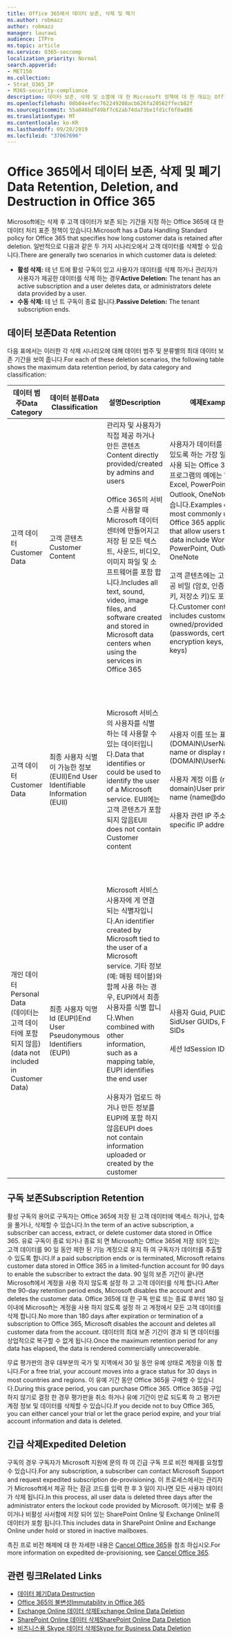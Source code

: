 ```yaml
---
title: Office 365에서 데이터 보존, 삭제 및 폐기
ms.author: robmazz
author: robmazz
manager: laurawi
audience: ITPro
ms.topic: article
ms.service: O365-seccomp
localization_priority: Normal
search.appverid:
- MET150
ms.collection:
- Strat_O365_IP
- M365-security-compliance
description: 데이터 보존, 삭제 및 소멸에 대 한 Microsoft 정책에 대 한 개요는 Office 365에 설명 되어 있습니다.
ms.openlocfilehash: 08b04e4fec762249208acb626fa20562ffecb82f
ms.sourcegitcommit: 55a046bdf49bf7c62ab74da73be1fd1cf6f0ad86
ms.translationtype: MT
ms.contentlocale: ko-KR
ms.lasthandoff: 09/20/2019
ms.locfileid: "37067696"
---
```

# <a name="data-retention-deletion-and-destruction-in-office-365"></a><span data-ttu-id="be1af-103">Office 365에서 데이터 보존, 삭제 및 폐기</span><span class="sxs-lookup"><span data-stu-id="be1af-103">Data Retention, Deletion, and Destruction in Office 365</span></span>

<span data-ttu-id="be1af-104">Microsoft에는 삭제 후 고객 데이터가 보존 되는 기간을 지정 하는 Office 365에 대 한 데이터 처리 표준 정책이 있습니다.</span><span class="sxs-lookup"><span data-stu-id="be1af-104">Microsoft has a Data Handling Standard policy for Office 365 that specifies how long customer data is retained after deletion.</span></span> <span data-ttu-id="be1af-105">일반적으로 다음과 같은 두 가지 시나리오에서 고객 데이터를 삭제할 수 있습니다.</span><span class="sxs-lookup"><span data-stu-id="be1af-105">There are generally two scenarios in which customer data is deleted:</span></span>

- <span data-ttu-id="be1af-106">**활성 삭제:** 테 넌 트에 활성 구독이 있고 사용자가 데이터를 삭제 하거나 관리자가 사용자가 제공한 데이터를 삭제 하는 경우</span><span class="sxs-lookup"><span data-stu-id="be1af-106">**Active Deletion:** The tenant has an active subscription and a user deletes data, or administrators delete data provided by a user.</span></span>
- <span data-ttu-id="be1af-107">**수동 삭제:** 테 넌 트 구독이 종료 됩니다.</span><span class="sxs-lookup"><span data-stu-id="be1af-107">**Passive Deletion:** The tenant subscription ends.</span></span>

## <a name="data-retention"></a><span data-ttu-id="be1af-108">데이터 보존</span><span class="sxs-lookup"><span data-stu-id="be1af-108">Data Retention</span></span>

<span data-ttu-id="be1af-109">다음 표에서는 이러한 각 삭제 시나리오에 대해 데이터 범주 및 분류별의 최대 데이터 보존 기간을 보여 줍니다.</span><span class="sxs-lookup"><span data-stu-id="be1af-109">For each of these deletion scenarios, the following table shows the maximum data retention period, by data category and classification:</span></span>

| <span data-ttu-id="be1af-110">데이터 범주</span><span class="sxs-lookup"><span data-stu-id="be1af-110">Data Category</span></span> | <span data-ttu-id="be1af-111">데이터 분류</span><span class="sxs-lookup"><span data-stu-id="be1af-111">Data Classification</span></span> | <span data-ttu-id="be1af-112">설명</span><span class="sxs-lookup"><span data-stu-id="be1af-112">Description</span></span> | <span data-ttu-id="be1af-113">예제</span><span class="sxs-lookup"><span data-stu-id="be1af-113">Examples</span></span> | <span data-ttu-id="be1af-114">보존 기간</span><span class="sxs-lookup"><span data-stu-id="be1af-114">Retention Period</span></span> |
|-----------------|-----------------|-----------------|----------------------------------|-------------------------------|
| <span data-ttu-id="be1af-115">고객 데이터</span><span class="sxs-lookup"><span data-stu-id="be1af-115">Customer Data</span></span> | <span data-ttu-id="be1af-116">고객 콘텐츠</span><span class="sxs-lookup"><span data-stu-id="be1af-116">Customer Content</span></span>| <span data-ttu-id="be1af-117">관리자 및 사용자가 직접 제공 하거나 만든 콘텐츠</span><span class="sxs-lookup"><span data-stu-id="be1af-117">Content directly provided/created by admins and users</span></span> <br><br> <span data-ttu-id="be1af-118">Office 365의 서비스를 사용할 때 Microsoft 데이터 센터에 만들어지고 저장 된 모든 텍스트, 사운드, 비디오, 이미지 파일 및 소프트웨어를 포함 합니다.</span><span class="sxs-lookup"><span data-stu-id="be1af-118">Includes all text, sound, video, image files, and software created and stored in Microsoft data centers when using the services in Office 365</span></span> | <span data-ttu-id="be1af-119">사용자가 데이터를 작성할 수 있도록 하는 가장 일반적으로 사용 되는 Office 365 응용 프로그램의 예에는 Word, Excel, PowerPoint, Outlook, OneNote 등이 있습니다.</span><span class="sxs-lookup"><span data-stu-id="be1af-119">Examples of the most commonly used Office 365 applications that allow users to author data include Word, Excel, PowerPoint, Outlook, and OneNote</span></span> <br><br> <span data-ttu-id="be1af-120">고객 콘텐츠에는 고객 소유/제공 비밀 (암호, 인증서, 암호화 키, 저장소 키)도 포함 됩니다.</span><span class="sxs-lookup"><span data-stu-id="be1af-120">Customer content also includes customer-owned/provided secrets (passwords, certificates, encryption keys, storage keys)</span></span> | <span data-ttu-id="be1af-121">**활성 삭제 시나리오:** 최대 30 일</span><span class="sxs-lookup"><span data-stu-id="be1af-121">**Active Deletion Scenario:** at most 30 days</span></span> <br><br> <span data-ttu-id="be1af-122">**수동 삭제 시나리오:** 최대 180 일</span><span class="sxs-lookup"><span data-stu-id="be1af-122">**Passive Deletion Scenario:** at most 180 days</span></span> |
| <span data-ttu-id="be1af-123">고객 데이터</span><span class="sxs-lookup"><span data-stu-id="be1af-123">Customer Data</span></span> | <span data-ttu-id="be1af-124">최종 사용자 식별이 가능한 정보 (EUII)</span><span class="sxs-lookup"><span data-stu-id="be1af-124">End User Identifiable Information (EUII)</span></span> | <span data-ttu-id="be1af-125">Microsoft 서비스의 사용자를 식별 하는 데 사용할 수 있는 데이터입니다.</span><span class="sxs-lookup"><span data-stu-id="be1af-125">Data that identifies or could be used to identify the user of a Microsoft service.</span></span> <span data-ttu-id="be1af-126">EUII에는 고객 콘텐츠가 포함 되지 않음</span><span class="sxs-lookup"><span data-stu-id="be1af-126">EUII does not contain Customer content</span></span> | <span data-ttu-id="be1af-127">사용자 이름 또는 표시 이름 (DOMAIN\UserName)</span><span class="sxs-lookup"><span data-stu-id="be1af-127">User name or display name (DOMAIN\UserName)</span></span> <br><br> <span data-ttu-id="be1af-128">사용자 계정 이름 (name @ domain)</span><span class="sxs-lookup"><span data-stu-id="be1af-128">User principal name (name@domain)</span></span> <br><br>  <span data-ttu-id="be1af-129">사용자 관련 IP 주소</span><span class="sxs-lookup"><span data-stu-id="be1af-129">User-specific IP addresses</span></span> | <span data-ttu-id="be1af-130">**활성 삭제 시나리오:** 최대 180 일 (테 넌 트 관리자 작업에만 해당)</span><span class="sxs-lookup"><span data-stu-id="be1af-130">**Active Deletion Scenario:** at most 180 days (only a tenant administrator action)</span></span> <br><br> <span data-ttu-id="be1af-131">**수동 삭제 시나리오:** 최대 180 일</span><span class="sxs-lookup"><span data-stu-id="be1af-131">**Passive Deletion Scenario:** at most 180 days</span></span> |
| <span data-ttu-id="be1af-132">개인 데이터</span><span class="sxs-lookup"><span data-stu-id="be1af-132">Personal Data</span></span> <br> <span data-ttu-id="be1af-133">(데이터는 고객 데이터에 포함 되지 않음)</span><span class="sxs-lookup"><span data-stu-id="be1af-133">(data not included in Customer Data)</span></span> | <span data-ttu-id="be1af-134">최종 사용자 익명 Id (EUPI)</span><span class="sxs-lookup"><span data-stu-id="be1af-134">End User Pseudonymous Identifiers (EUPI)</span></span> | <span data-ttu-id="be1af-135">Microsoft 서비스 사용자에 게 연결 되는 식별자입니다.</span><span class="sxs-lookup"><span data-stu-id="be1af-135">An identifier created by Microsoft tied to the user of a Microsoft service.</span></span> <span data-ttu-id="be1af-136">기타 정보 (예: 매핑 테이블)와 함께 사용 하는 경우, EUPI에서 최종 사용자를 식별 합니다.</span><span class="sxs-lookup"><span data-stu-id="be1af-136">When combined with other information, such as a mapping table, EUPI identifies the end user</span></span> <br><br> <span data-ttu-id="be1af-137">사용자가 업로드 하거나 만든 정보를 EUPI에 포함 하지 않음</span><span class="sxs-lookup"><span data-stu-id="be1af-137">EUPI does not contain information uploaded or created by the customer</span></span> | <span data-ttu-id="be1af-138">사용자 Guid, PUIDs 또는 Sid</span><span class="sxs-lookup"><span data-stu-id="be1af-138">User GUIDs, PUIDs, or SIDs</span></span> <br><br> <span data-ttu-id="be1af-139">세션 Id</span><span class="sxs-lookup"><span data-stu-id="be1af-139">Session IDs</span></span> | <span data-ttu-id="be1af-140">**활성 삭제 시나리오:** 최대 30 일</span><span class="sxs-lookup"><span data-stu-id="be1af-140">**Active Deletion Scenario:** at most 30 days</span></span> <br><br> <span data-ttu-id="be1af-141">**수동 삭제 시나리오:** 최대 180 일</span><span class="sxs-lookup"><span data-stu-id="be1af-141">**Passive Deletion Scenario:** at most 180 days</span></span> |

## <a name="subscription-retention"></a><span data-ttu-id="be1af-142">구독 보존</span><span class="sxs-lookup"><span data-stu-id="be1af-142">Subscription Retention</span></span>

<span data-ttu-id="be1af-143">활성 구독의 용어로 구독자는 Office 365에 저장 된 고객 데이터에 액세스 하거나, 압축을 풀거나, 삭제할 수 있습니다.</span><span class="sxs-lookup"><span data-stu-id="be1af-143">In the term of an active subscription, a subscriber can access, extract, or delete customer data stored in Office 365.</span></span> <span data-ttu-id="be1af-144">유료 구독이 종료 되거나 종료 되 면 Microsoft는 Office 365에 저장 되어 있는 고객 데이터를 90 일 동안 제한 된 기능 계정으로 유지 하 여 구독자가 데이터를 추출할 수 있도록 합니다.</span><span class="sxs-lookup"><span data-stu-id="be1af-144">If a paid subscription ends or is terminated, Microsoft retains customer data stored in Office 365 in a limited-function account for 90 days to enable the subscriber to extract the data.</span></span> <span data-ttu-id="be1af-145">90 일의 보존 기간이 끝나면 Microsoft에서 계정을 사용 하지 않도록 설정 하 고 고객 데이터를 삭제 합니다.</span><span class="sxs-lookup"><span data-stu-id="be1af-145">After the 90-day retention period ends, Microsoft disables the account and deletes the customer data.</span></span> <span data-ttu-id="be1af-146">Office 365에 대 한 구독 만료 또는 종료 후부터 180 일 이내에 Microsoft는 계정을 사용 하지 않도록 설정 하 고 계정에서 모든 고객 데이터를 삭제 합니다.</span><span class="sxs-lookup"><span data-stu-id="be1af-146">No more than 180 days after expiration or termination of a subscription to Office 365, Microsoft disables the account and deletes all customer data from the account.</span></span> <span data-ttu-id="be1af-147">데이터의 최대 보존 기간이 경과 되 면 데이터를 상업적으로 복구할 수 없게 됩니다.</span><span class="sxs-lookup"><span data-stu-id="be1af-147">Once the maximum retention period for any data has elapsed, the data is rendered commercially unrecoverable.</span></span>

<span data-ttu-id="be1af-148">무료 평가판의 경우 대부분의 국가 및 지역에서 30 일 동안 유예 상태로 계정을 이동 합니다.</span><span class="sxs-lookup"><span data-stu-id="be1af-148">For a free trial, your account moves into a grace status for 30 days in most countries and regions.</span></span> <span data-ttu-id="be1af-149">이 유예 기간 동안 Office 365을 구매할 수 있습니다.</span><span class="sxs-lookup"><span data-stu-id="be1af-149">During this grace period, you can purchase Office 365.</span></span> <span data-ttu-id="be1af-150">Office 365을 구입 하지 않기로 결정 한 경우 평가판을 취소 하거나 유예 기간이 만료 되도록 하 고 평가판 계정 정보 및 데이터를 삭제할 수 있습니다.</span><span class="sxs-lookup"><span data-stu-id="be1af-150">If you decide not to buy Office 365, you can either cancel your trial or let the grace period expire, and your trial account information and data is deleted.</span></span>

## <a name="expedited-deletion"></a><span data-ttu-id="be1af-151">긴급 삭제</span><span class="sxs-lookup"><span data-stu-id="be1af-151">Expedited Deletion</span></span>

<span data-ttu-id="be1af-152">구독의 경우 구독자가 Microsoft 지원에 문의 하 여 긴급 구독 프로 비전 해제를 요청할 수 있습니다.</span><span class="sxs-lookup"><span data-stu-id="be1af-152">For any subscription, a subscriber can contact Microsoft Support and request expedited subscription de-provisioning.</span></span> <span data-ttu-id="be1af-153">이 프로세스에서는 관리자가 Microsoft에서 제공 하는 잠금 코드를 입력 한 후 3 일이 지나면 모든 사용자 데이터가 삭제 됩니다.</span><span class="sxs-lookup"><span data-stu-id="be1af-153">In this process, all user data is deleted three days after the administrator enters the lockout code provided by Microsoft.</span></span> <span data-ttu-id="be1af-154">여기에는 보류 중이거나 비활성 사서함에 저장 되어 있는 SharePoint Online 및 Exchange Online의 데이터가 포함 됩니다.</span><span class="sxs-lookup"><span data-stu-id="be1af-154">This includes data in SharePoint Online and Exchange Online under hold or stored in inactive mailboxes.</span></span>

<span data-ttu-id="be1af-155">촉진 프로 비전 해제에 대 한 자세한 내용은 [Cancel Office 365](https://support.office.com/article/Cancel-Office-365-for-business-b1bc0bef-4608-4601-813a-cdd9f746709a)을 참조 하십시오.</span><span class="sxs-lookup"><span data-stu-id="be1af-155">For more information on expedited de-provisioning, see [Cancel Office 365](https://support.office.com/article/Cancel-Office-365-for-business-b1bc0bef-4608-4601-813a-cdd9f746709a).</span></span>

## <a name="related-links"></a><span data-ttu-id="be1af-156">관련 링크</span><span class="sxs-lookup"><span data-stu-id="be1af-156">Related Links</span></span>
- [<span data-ttu-id="be1af-157">데이터 폐기</span><span class="sxs-lookup"><span data-stu-id="be1af-157">Data Destruction</span></span>](office-365-data-destruction.md)
- [<span data-ttu-id="be1af-158">Office 365의 불변성</span><span class="sxs-lookup"><span data-stu-id="be1af-158">Immutability in Office 365</span></span>](office-365-data-immutability.md)
- [<span data-ttu-id="be1af-159">Exchange Online 데이터 삭제</span><span class="sxs-lookup"><span data-stu-id="be1af-159">Exchange Online Data Deletion</span></span>](office-365-exchange-online-data-deletion.md)
- [<span data-ttu-id="be1af-160">SharePoint Online 데이터 삭제</span><span class="sxs-lookup"><span data-stu-id="be1af-160">SharePoint Online Data Deletion</span></span>](office-365-sharepoint-online-data-deletion.md)
- [<span data-ttu-id="be1af-161">비즈니스용 Skype 데이터 삭제</span><span class="sxs-lookup"><span data-stu-id="be1af-161">Skype for Business Data Deletion</span></span>](office-365-skype-data-deletion.md)